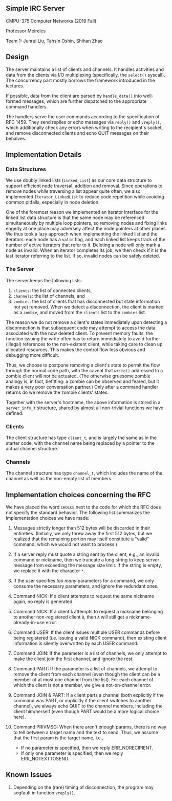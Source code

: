 ## Simple IRC Server
CMPU-375 Computer Networks (2019 Fall)

Professor Meireles

Team 1: Junrui Liu, Tahsin Oshin, Shihan Zhao

## Design

The server maintains a list of clients and channels. It handles activities and data from the clients via I/O multiplexing (specifically, the `select()` syscall). The concurrency part mostly borrows the framework introduced in the lectures.

If possible, data from the client are parsed by `handle_data()` into well-formed messages, which are further dispatched to the appropriate command handlers.

The handlers serve the user commands according to the specification of RFC 1459. They send replies or echo messages via `reply()` and `vreply()`, which additionally check any errors when writing to the recipient's socket, and remove disconnected clients and echo QUIT messages on their behalves.

## Implementation Details

### Data Structures
We use doubly linked lists (`Linked_List`) as our core data structure to support efficient node traversal, addition and removal. Since operations to remove nodes *while* traversing a list appear quite often, we also implemented `Iterator_LinkedList` to reduce code repetition while avoiding common pitfalls, especially in node deletion.

One of the foremost reason we implemented an iterator interface for the linked list data structure is that the same node may be referenced simultaneously by multiple loop pointers, so removing nodes and fixing links eagerly at one place may adversely affect the node pointers at other places. We thus took a lazy approach when implementing the linked list and the iterators: each node has a `valid` flag, and each linked list keeps track of the number of active iterators that refer to it. Deleting a node will only mark a node as invalid. When an iterator completes its job, we then check if it is the last iterator referring to the list. If so, invalid nodes can be safely deleted.

### The Server
The server keeps the following lists:
1. `clients`: the list of connected clients,
2. `channels`: the list of channels, and
3. `zombies`: the list of clients that has disconnected but state information not yet removed. When we detect a disconnection, the client is marked as a `zombie`, and moved from the `clients` list to the `zombies` list.
   
The reason we do not remove a client's states immediately upon detecting a disconnection is that subsequent code may attempt to access the data associated with the now deleted client. To prevent memory faults, the function issuing the write often has to return immediately to avoid further (illegal) references to the non-existent client, while taking care to clean up allocated resources. This makes the control flow less obvious and debugging more difficult. 

Thus, we choose to postpone removing a client's state to permit the flow through the normal code path, with the caveat that `write()` addressed to a zombie client will not be actuated. (The otherwise gruesome zombie analogy is, in fact, befitting: a zombie can be observed and feared, but it makes a very poor conversation partner.) Only after a command handler returns do we remove the zombie clients' states.

Together with the server's hostname, the above information is stored in a `server_info_t` structure, shared by almost all non-trivial functions we have defined.

### Clients
The client structure has type `client_t`, and is largely the same as in the starter code, with the channel name being replaced by a pointer to the actual channel structure.

### Channels

The channel structure has type `channel_t`, which includes the name of the channel as well as the non-empty list of members.


## Implementation choices concerning the RFC

We have placed the word `CHOICE` next to the code for which the RFC does not specify the standard behavior. The following list summarizes the implementation choices we have made:

1. Messages strictly longer than 512 bytes will be discarded in their entireties. (Initially, we only threw away the first 512 bytes, but we realized that the remaining portion may itself constitute a "valid" command, which we would not want to process.)

2. If a server reply must quote a string sent by the client, e.g., an invalid command or nickname, then we truncate a long string to keep server message from exceeding the message size limit. If the string is empty, we replace it with the character `*`.

3. If the user specifies _too many_ parameters for a command, we only consume the necessary parameters, and ignore the redundant ones.

7. Command NICK: If a client attempts to request the same nickname again, no reply is generated.

9. Command NICK: If a client `A` attempts to request a nickname belonging to another non-registered client `B`, then `A` will still get a nickname-already-in-use error.

8. Command USER: If the client issues multiple USER commands before being registered (i.e. issuing a valid NICK command), then existing client information is silently overwritten by each USER command.

9. Command JOIN: If the parameter is a list of channels, we only attempt to make the client join the first channel, and ignore the rest.

10. Command PART: If the parameter is a list of channels, we attempt to remove the client from each channel (even though the client can be a member of at most one channel from the list). For each channel of which the client is not a member, we give a not-on-channel error.

11. Command JOIN & PART: If a client parts a channel (both explicitly if the command was PART, or implicitly if the client switches to another channel), we always echo QUIT to the channel members, including the client him/herself (even though PART would be a more logical choice here).

12. Command PRIVMSG: When there aren't enough params, there is no way to tell between a target name and the text to send. Thus, we assume that the first param is the target name, i.e.,
    - If no parameter is specified, then we reply ERR_NORECIPIENT.
    - If only one parameter is specified, then we reply ERR_NOTEXTTOSEND.

## Known Issues
1. Depending on the (rare) timing of disconnection, the program may segfault in function `vreply()`.